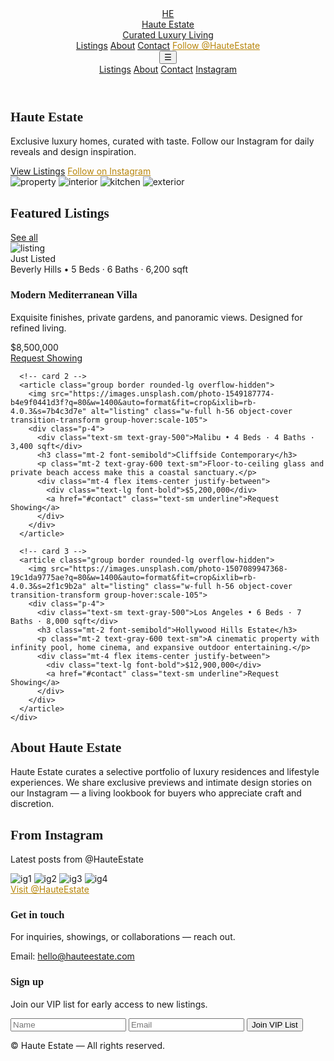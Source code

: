 
<html lang="en">
<head>
  <meta charset="utf-8">
  <meta name="viewport" content="width=device-width,initial-scale=1">
  <title>Haute Estate</title>
  <link href="https://fonts.googleapis.com/css2?family=Playfair+Display:wght@400;600;700&family=Inter:wght@300;400;600&display=swap" rel="stylesheet">
  <meta name="description" content="Haute Estate — Curated luxury homes & lifestyle. Follow @HauteEstate on Instagram.">
  <!-- Tailwind via CDN -->
  <script src="https://cdn.tailwindcss.com"></script>
  <style>
    :root{--accent:#b8860b; --bg:#0b0b0b}
    body{font-family:Inter, system-ui, -apple-system, 'Segoe UI', Roboto, 'Helvetica Neue', Arial}
    h1,h2,h3{font-family:'Playfair Display', serif}
  </style>
</head>
<body class="bg-white text-gray-900">
  <!-- NAV -->
  <header class="border-b">
    <div class="max-w-6xl mx-auto flex items-center justify-between p-6">
      <a href="#" class="flex items-center gap-3">
        <div class="w-10 h-10 rounded-full bg-black text-white flex items-center justify-center font-semibold">HE</div>
        <div>
          <div class="text-sm font-semibold">Haute Estate</div>
          <div class="text-xs text-gray-500">Curated Luxury Living</div>
        </div>
      </a>
      <nav class="hidden md:flex gap-6 items-center text-sm">
        <a href="#listings" class="hover:text-gray-700">Listings</a>
        <a href="#about" class="hover:text-gray-700">About</a>
        <a href="#contact" class="hover:text-gray-700">Contact</a>
        <a href="https://instagram.com/HauteEstate" target="_blank" class="inline-block px-4 py-2 border rounded-md text-sm font-medium" style="border-color:var(--accent); color:var(--accent)">Follow @HauteEstate</a>
      </nav>
      <button id="menuBtn" class="md:hidden">☰</button>
    </div>
    <div id="mobileMenu" class="hidden border-t md:hidden">
      <div class="p-4 flex flex-col gap-3">
        <a href="#listings">Listings</a>
        <a href="#about">About</a>
        <a href="#contact">Contact</a>
        <a href="https://instagram.com/HauteEstate" target="_blank">Instagram</a>
      </div>
    </div>
  </header>

  <!-- HERO -->
  <section class="bg-[url('https://images.unsplash.com/photo-1560448204-e02f11c3d0e2?q=80&w=1600&auto=format&fit=crop&ixlib=rb-4.0.3&s=0a2f7d0f1a2cbb4a4b0b6b5ea4fb6d5b')] bg-cover bg-center">
    <div class="backdrop-brightness-75">
      <div class="max-w-6xl mx-auto p-12 text-white flex flex-col md:flex-row items-center gap-8">
        <div class="md:w-1/2">
          <h1 class="text-4xl md:text-5xl font-bold leading-tight">Haute Estate</h1>
          <p class="mt-4 text-lg max-w-lg">Exclusive luxury homes, curated with taste. Follow our Instagram for daily reveals and design inspiration.</p>
          <div class="mt-6 flex gap-3">
            <a href="#listings" class="px-6 py-3 bg-white text-black rounded-md font-medium">View Listings</a>
            <a href="https://instagram.com/HauteEstate" target="_blank" class="px-6 py-3 border rounded-md" style="border-color:var(--accent); color:var(--accent)">Follow on Instagram</a>
          </div>
        </div>
        <div class="md:w-1/2 grid grid-cols-2 gap-3">
          <!-- small preview images -->
          <img src="https://images.unsplash.com/photo-1600585154340-be6161a56a0c?q=80&w=800&auto=format&fit=crop&ixlib=rb-4.0.3&s=8c3c1b2e4f1a3bdc" alt="property" class="w-full h-40 object-cover rounded-lg">
          <img src="https://images.unsplash.com/photo-1554995207-c18c203602cb?q=80&w=800&auto=format&fit=crop&ixlib=rb-4.0.3&s=7d6e0c7f5f6b8d9a" alt="interior" class="w-full h-40 object-cover rounded-lg">
          <img src="https://images.unsplash.com/photo-1533777324565-a040eb52fac2?q=80&w=800&auto=format&fit=crop&ixlib=rb-4.0.3&s=2b5f6f7a1a" alt="kitchen" class="w-full h-40 object-cover rounded-lg">
          <img src="https://images.unsplash.com/photo-1505691723518-36a8b6f9a5d6?q=80&w=800&auto=format&fit=crop&ixlib=rb-4.0.3&s=4e6b3f7b" alt="exterior" class="w-full h-40 object-cover rounded-lg">
        </div>
      </div>
    </div>
  </section>

  <!-- FEATURED LISTINGS -->
  <section id="listings" class="max-w-6xl mx-auto p-8">
    <div class="flex items-center justify-between">
      <h2 class="text-2xl font-semibold">Featured Listings</h2>
      <a href="#" class="text-sm underline">See all</a>
    </div>
    <div class="mt-6 grid grid-cols-1 md:grid-cols-3 gap-6">
      <!-- card -->
      <article class="group border rounded-lg overflow-hidden">
        <div class="relative">
          <img src="https://images.unsplash.com/photo-1600585154340-be6161a56a0c?q=80&w=1400&auto=format&fit=crop&ixlib=rb-4.0.3&s=8c3c1b2e4f1a3bdc" alt="listing" class="w-full h-56 object-cover transition-transform group-hover:scale-105">
          <div class="absolute left-4 top-4 bg-black/60 text-white px-3 py-1 rounded">Just Listed</div>
        </div>
        <div class="p-4">
          <div class="text-sm text-gray-500">Beverly Hills • 5 Beds · 6 Baths · 6,200 sqft</div>
          <h3 class="mt-2 font-semibold">Modern Mediterranean Villa</h3>
          <p class="mt-2 text-gray-600 text-sm">Exquisite finishes, private gardens, and panoramic views. Designed for refined living.</p>
          <div class="mt-4 flex items-center justify-between">
            <div class="text-lg font-bold">$8,500,000</div>
            <a href="#contact" class="text-sm underline">Request Showing</a>
          </div>
        </div>
      </article>

      <!-- card 2 -->
      <article class="group border rounded-lg overflow-hidden">
        <img src="https://images.unsplash.com/photo-1549187774-b4e9f0441d3f?q=80&w=1400&auto=format&fit=crop&ixlib=rb-4.0.3&s=7b4c3d7e" alt="listing" class="w-full h-56 object-cover transition-transform group-hover:scale-105">
        <div class="p-4">
          <div class="text-sm text-gray-500">Malibu • 4 Beds · 4 Baths · 3,400 sqft</div>
          <h3 class="mt-2 font-semibold">Cliffside Contemporary</h3>
          <p class="mt-2 text-gray-600 text-sm">Floor-to-ceiling glass and private beach access make this a coastal sanctuary.</p>
          <div class="mt-4 flex items-center justify-between">
            <div class="text-lg font-bold">$5,200,000</div>
            <a href="#contact" class="text-sm underline">Request Showing</a>
          </div>
        </div>
      </article>

      <!-- card 3 -->
      <article class="group border rounded-lg overflow-hidden">
        <img src="https://images.unsplash.com/photo-1507089947368-19c1da9775ae?q=80&w=1400&auto=format&fit=crop&ixlib=rb-4.0.3&s=2f1c9b2a" alt="listing" class="w-full h-56 object-cover transition-transform group-hover:scale-105">
        <div class="p-4">
          <div class="text-sm text-gray-500">Los Angeles • 6 Beds · 7 Baths · 8,000 sqft</div>
          <h3 class="mt-2 font-semibold">Hollywood Hills Estate</h3>
          <p class="mt-2 text-gray-600 text-sm">A cinematic property with infinity pool, home cinema, and expansive outdoor entertaining.</p>
          <div class="mt-4 flex items-center justify-between">
            <div class="text-lg font-bold">$12,900,000</div>
            <a href="#contact" class="text-sm underline">Request Showing</a>
          </div>
        </div>
      </article>
    </div>
  </section>

  <!-- ABOUT -->
  <section id="about" class="bg-gray-50 py-12">
    <div class="max-w-4xl mx-auto p-6 text-center">
      <h2 class="text-2xl font-semibold">About Haute Estate</h2>
      <p class="mt-4 text-gray-700">Haute Estate curates a selective portfolio of luxury residences and lifestyle experiences. We share exclusive previews and intimate design stories on our Instagram — a living lookbook for buyers who appreciate craft and discretion.</p>
    </div>
  </section>

  <!-- INSTAGRAM / SOCIAL EMBED -->
  <section class="max-w-6xl mx-auto p-8">
    <h2 class="text-2xl font-semibold">From Instagram</h2>
    <p class="text-sm text-gray-500 mt-1">Latest posts from @HauteEstate</p>
    <div class="mt-6 grid grid-cols-2 md:grid-cols-4 gap-3">
      <!-- Replace these image blocks with an Instagram embed or use a plugin to show your real feed -->
      <img src="https://images.unsplash.com/photo-1523217582562-09d0def993a6?q=80&w=800&auto=format&fit=crop&ixlib=rb-4.0.3&s=3b2d" alt="ig1" class="w-full h-40 object-cover rounded-md">
      <img src="https://images.unsplash.com/photo-1505691723518-36a8b6f9a5d6?q=80&w=800&auto=format&fit=crop&ixlib=rb-4.0.3&s=4e6b3f7b" alt="ig2" class="w-full h-40 object-cover rounded-md">
      <img src="https://images.unsplash.com/photo-1560347876-aeef00ee58a1?q=80&w=800&auto=format&fit=crop&ixlib=rb-4.0.3&s=9a8b" alt="ig3" class="w-full h-40 object-cover rounded-md">
      <img src="https://images.unsplash.com/photo-1499951360447-b19be8fe80f5?q=80&w=800&auto=format&fit=crop&ixlib=rb-4.0.3&s=6c7d" alt="ig4" class="w-full h-40 object-cover rounded-md">
    </div>
    <div class="mt-4 text-center">
      <a href="https://instagram.com/HauteEstate" target="_blank" class="inline-block px-6 py-3 border rounded-md" style="border-color:var(--accent); color:var(--accent)">Visit @HauteEstate</a>
    </div>
  </section>

  <!-- CONTACT -->
  <footer id="contact" class="bg-black text-white py-12">
    <div class="max-w-6xl mx-auto p-6 grid grid-cols-1 md:grid-cols-3 gap-6">
      <div>
        <h3 class="text-lg font-semibold">Get in touch</h3>
        <p class="mt-2 text-gray-300">For inquiries, showings, or collaborations — reach out.</p>
        <p class="mt-4 text-sm">Email: <a href="mailto:hello@hauteestate.com" class="underline">hello@hauteestate.com</a></p>
      </div>
      <div>
        <h3 class="text-lg font-semibold">Sign up</h3>
        <p class="mt-2 text-gray-300 text-sm">Join our VIP list for early access to new listings.</p>
        <form action="mailto:hello@hauteestate.com" method="post" enctype="text/plain" class="mt-3 flex flex-col gap-2">
          <input name="name" placeholder="Name" class="p-2 rounded text-black" />
          <input name="email" placeholder="Email" class="p-2 rounded text-black" />
          <button type="submit" class="mt-2 px-4 py-2 bg-white text-black rounded">Join VIP List</button>
        </form>
      </div>
    </div>
    <div class="border-t border-gray-800 mt-6 pt-6 text-center text-sm text-gray-400">© <span id="year"></span> Haute Estate — All rights reserved.</div>
  </footer>

  <script>
    // Mobile menu
    document.getElementById('menuBtn').addEventListener('click', function(){
      const m = document.getElementById('mobileMenu');
      m.classList.toggle('hidden');
    });
    document.getElementById('year').textContent = new Date().getFullYear();
  </script>

  <!-- NOTES:
    - Replace example images with your listing photos (optimize to web-sized images).
    - Replace Instagram links and consider adding an Instagram embed script or a 3rd-party plugin for live feed.
    - For production, replace mailto form with a backend (Formspree, Netlify Forms, or your own API) to capture leads.
  -->
</body>
</html>
